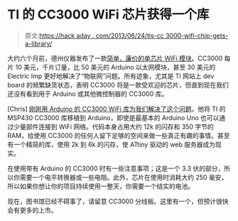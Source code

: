 # TI 的 CC3000 WiFi 芯片获得一个库

> 原文:[https://hack aday . com/2013/06/24/tis-cc 3000-wifi-chip-gets-a-library/](https://hackaday.com/2013/06/24/tis-cc3000-wifi-chip-gets-a-library/)

大约六个月前，德州仪器发布了一款[简单、廉价的单芯片 WiFi 模块](http://hackaday.com/2013/01/12/finally-ti-is-producing-simple-cheap-wifi-modules/)。CC3000 每片 10 美元，千片订量，比 50 美元的 Arduino 以太网模块，甚至 30 美元的 Electric Imp 更好地解决了“物联网”问题。所有迹象，尤其是 TI 网站上 dev board 的频繁缺货状态，表明 CC3000 将是一款受欢迎的芯片，但直到现在我们还没有看到用于 Arduino 或其他微控制器的 CC3000 库。

[Chris] [刚刚用 Arduino 的 CC3000 WiFi 库为我们解决了这个问题](https://github.com/cmagagna/ArduinoCC3000)。他将 TI 的 MSP430 CC3000 库移植到 Arduino，即使是最基本的 Arduino Uno 也可以通过少量部件连接到 WiFi 网络。代码本身占用大约 12k 的闪存和 350 字节的 RAM，给使用 CC3000 的任何人留下足够的空间来做一些真正有趣的事情。甚至有一个精简的库，使用 2k 到 6k 的闪存，使 ATtiny 驱动的 web 服务器成为现实。

在使用带有 Arduino 的 CC3000 时有一些注意事项；这是一个 3.3 伏的部分，所以你需要一个电平转换器或一些电阻。此外，芯片在使用时消耗大约 250 毫安，所以如果你想让你的项目持续使用一整天，你需要一个结实的电池。

现在，图书馆已经不碍事了，请留意 CC3000 分线板。这里有一个，但预计很快会有更多的上市。